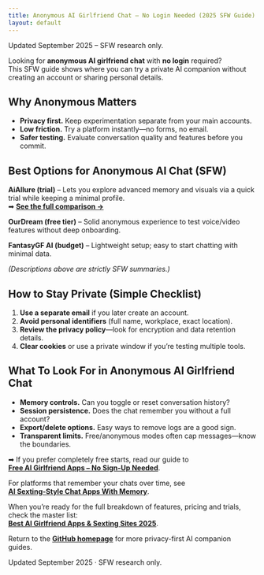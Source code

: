 ```yaml
---
title: Anonymous AI Girlfriend Chat – No Login Needed (2025 SFW Guide)
layout: default
---
```


Updated September 2025 – SFW research only.

Looking for **anonymous AI girlfriend chat** with **no login** required?  
This SFW guide shows where you can try a private AI companion without creating an account or sharing personal details.

## Why Anonymous Matters
* **Privacy first.** Keep experimentation separate from your main accounts.  
* **Low friction.** Try a platform instantly—no forms, no email.  
* **Safer testing.** Evaluate conversation quality and features before you commit.

## Best Options for Anonymous AI Chat (SFW)
**AiAllure (trial)** – Lets you explore advanced memory and visuals via a quick trial while keeping a minimal profile.  
➡ **[See the full comparison →](https://www.aisextinghub.com/blog/best-ai-girlfriend-apps-2025)**

**OurDream (free tier)** – Solid anonymous experience to test voice/video features without deep onboarding.

**FantasyGF AI (budget)** – Lightweight setup; easy to start chatting with minimal data.

*(Descriptions above are strictly SFW summaries.)*

## How to Stay Private (Simple Checklist)
1. **Use a separate email** if you later create an account.  
2. **Avoid personal identifiers** (full name, workplace, exact location).  
3. **Review the privacy policy**—look for encryption and data retention details.  
4. **Clear cookies** or use a private window if you’re testing multiple tools.

## What To Look For in Anonymous AI Girlfriend Chat
* **Memory controls.** Can you toggle or reset conversation history?  
* **Session persistence.** Does the chat remember you without a full account?  
* **Export/delete options.** Easy ways to remove logs are a good sign.  
* **Transparent limits.** Free/anonymous modes often cap messages—know the boundaries.

➡ If you prefer completely free starts, read our guide to  
**[Free AI Girlfriend Apps – No Sign-Up Needed](https://ai-companion-guides.github.io/free-ai-girlfriend-no-signup/)**.

For platforms that remember your chats over time, see  
**[AI Sexting-Style Chat Apps With Memory](https://ai-companion-guides.github.io/ai-sexting-sites-with-memory/)**.

When you’re ready for the full breakdown of features, pricing and trials, check the master list:  
**[Best AI Girlfriend Apps & Sexting Sites 2025](https://www.aisextinghub.com/blog/best-ai-girlfriend-apps-2025)**.

Return to the **[GitHub homepage](https://ai-companion-guides.github.io/)** for more privacy-first AI companion guides.

Updated September 2025 · SFW research only.
